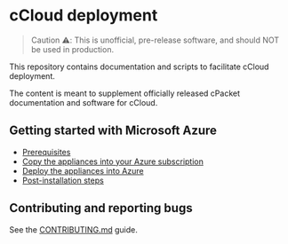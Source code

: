 # cCloud deployment

> Caution ⚠️: This is unofficial, pre-release software, and should NOT be used in production.

This repository contains documentation and scripts to facilitate cCloud deployment.

The content is meant to supplement officially released cPacket documentation and software for cCloud.

## Getting started with Microsoft Azure

- [Prerequisites](docs/prerequisites.md)
- [Copy the appliances into your Azure subscription](docs/copy-appliances.md)
- [Deploy the appliances into Azure](docs/deploy-appliances.md)
- [Post-installation steps](docs/post-installation.md)

## Contributing and reporting bugs

See the [CONTRIBUTING.md](docs/CONTRIBUTING.md) guide.
